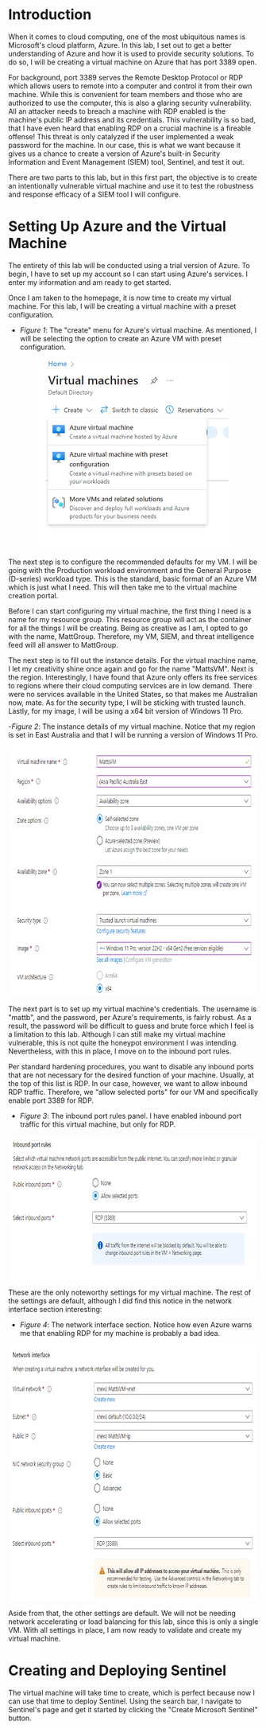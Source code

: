 # Introduction

When it comes to cloud computing, one of the most ubiquitous names is Microsoft's cloud platform, Azure. In this lab, I set out to get a better understanding of Azure and how it is used to provide security solutions. To do so, I will be creating a virtual machine on Azure that has port 3389 open. 

For background, port 3389 serves the Remote Desktop Protocol or RDP which allows users to remote into a computer and control it from their own machine. While this is convenient for team members and those who are authorized to use the computer, this is also a glaring security vulnerability. All an attacker needs to breach a machine with RDP enabled is the machine's public IP address and its credentials. This vulnerability is so bad, that I have even heard that enabling RDP on a crucial machine is a fireable offense! This threat is only catalyzed if the user implemented a weak password for the machine. In our case, this is what we want because it gives us a chance to create a version of Azure's built-in Security Information and Event Management (SIEM) tool, Sentinel, and test it out.

There are two parts to this lab, but in this first part, the objective is to create an intentionally vulnerable virtual machine and use it to test the robustness and response efficacy of a SIEM tool I will configure.

# Setting Up Azure and the Virtual Machine

The entirety of this lab will be conducted using a trial version of Azure. To begin, I have to set up my account so I can start using Azure's services. I enter my information and am ready to get started.

Once I am taken to the homepage, it is now time to create my virtual machine. For this lab, I will be creating a virtual machine with a preset configuration.

- _Figure 1_: The "create" menu for Azure's virtual machine. As mentioned, I will be selecting the option to create an Azure VM with preset configuration.

<p align="center">
  <img width="384" height="384" src="assets/fig1.png">
</p>

The next step is to configure the recommended defaults for my VM. I will be going with the Production workload environment and the General Purpose (D-series) workload type. This is the standard, basic format of an Azure VM which is just what I need. This will then take me to the virtual machine creation portal.

Before I can start configuring my virtual machine, the first thing I need is a name for my resource group. This resource group will act as the container for all the things I will be creating. Being as creative as I am, I opted to go with the name, MattGroup. Therefore, my VM, SIEM, and threat intelligence feed will all answer to MattGroup. 

The next step is to fill out the instance details. For the virtual machine name, I let my creativity shine once again and go for the name "MattsVM". Next is the region. Interestingly, I have found that Azure only offers its free services to regions where their cloud computing services are in low demand. There were no services available in the United States, so that makes me Australian now, mate. As for the security type, I will be sticking with trusted launch. Lastly, for my image, I will be using a x64 bit version of Windows 11 Pro.

-_Figure 2_: The instance details of my virtual machine. Notice that my region is set in East Australia and that I will be running a version of Windows 11 Pro.

<p align="center">
  <img width="788" height="503" src="assets/fig2.png">
</p>

The next part is to set up my virtual machine's credentials. The username is "mattb", and the password, per Azure's requirements, is fairly robust. As a result, the password will be difficult to guess and brute force which I feel is a limitation to this lab. Although I can still make my virtual machine vulnerable, this is not quite the honeypot environment I was intending. Nevertheless, with this in place, I move on to the inbound port rules.

Per standard hardening procedures, you want to disable any inbound ports that are not necessary for the desired function of your machine. Usually, at the top of this list is RDP. In our case, however, we want to allow inbound RDP traffic. Therefore, we "allow selected ports" for our VM and specifically enable port 3389 for RDP.

- _Figure 3_: The inbound port rules panel. I have enabled inbound port traffic for this virtual machine, but only for RDP.

<p align="center">
  <img width="789" height="290" src="assets/fig3.png">
</p>

These are the only noteworthy settings for my virtual machine. The rest of the settings are default, although I did find this notice in the network interface section interesting:

- _Figure 4_: The network interface section. Notice how even Azure warns me that enabling RDP for my machine is probably a bad idea.

<p align="center">
  <img width="768" height="515" src="assets/fig5.png">
</p>

Aside from that, the other settings are default. We will not be needing network accelerating or load balancing for this lab, since this is only a single VM. With all settings in place, I am now ready to validate and create my virtual machine.

# Creating and Deploying Sentinel

The virtual machine will take time to create, which is perfect because now I can use that time to deploy Sentinel. Using the search bar, I navigate to Sentinel's page and get it started by clicking the "Create Microsoft Sentinel" button.
